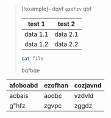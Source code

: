 >[!example]-
>dqvf `gzdfzv`
>qbf
>
> | test 1 | test 2 |
> | -- | -- |
> | data 1.1 | data 2.1 |
> | data 1.2 | data 2.2 |
>```bash
>cat file
>```
>bqfbqe

| afoboabd | ezofhan | cozjavnd |
| -- | -- | -- |
| acbais| aodbc | vzdvld |
| g"hfz | zgvpc | zggdz |

